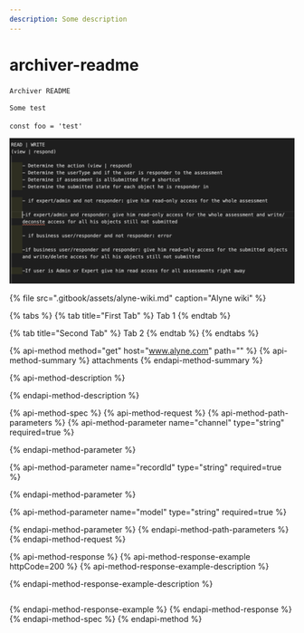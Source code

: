 ```yaml
---
description: Some description
---
```


# archiver-readme

`Archiver README`

```text
Some test

const foo = 'test'
```

![screenshot](.gitbook/assets/screen-shot-2020-02-05-at-13.52.43.png)

{% file src=".gitbook/assets/alyne-wiki.md" caption="Alyne wiki" %}

{% tabs %}
{% tab title="First Tab" %}
Tab 1
{% endtab %}

{% tab title="Second Tab" %}
Tab 2
{% endtab %}
{% endtabs %}

{% api-method method="get" host="www.alyne.com" path="" %}
{% api-method-summary %}
attachments
{% endapi-method-summary %}

{% api-method-description %}

{% endapi-method-description %}

{% api-method-spec %}
{% api-method-request %}
{% api-method-path-parameters %}
{% api-method-parameter name="channel" type="string" required=true %}

{% endapi-method-parameter %}

{% api-method-parameter name="recordId" type="string" required=true %}

{% endapi-method-parameter %}

{% api-method-parameter name="model" type="string" required=true %}

{% endapi-method-parameter %}
{% endapi-method-path-parameters %}
{% endapi-method-request %}

{% api-method-response %}
{% api-method-response-example httpCode=200 %}
{% api-method-response-example-description %}

{% endapi-method-response-example-description %}

```

```
{% endapi-method-response-example %}
{% endapi-method-response %}
{% endapi-method-spec %}
{% endapi-method %}



